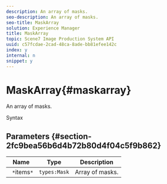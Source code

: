 ```yaml
---
description: An array of masks.
seo-description: An array of masks.
seo-title: MaskArray
solution: Experience Manager
title: MaskArray
topic: Scene7 Image Production System API
uuid: c57fcdae-2cad-48ca-8ade-bb81efee142c
index: y
internal: n
snippet: y
---
```


# MaskArray{#maskarray}

An array of masks.

 Syntax 

## Parameters {#section-2fc9bea56b6d4b72b80d4f04c5f9b862}

|  Name  | Type  | Description  |
|---|---|---|
|  ` *`items`*`  | `types:Mask`  | Array of masks.  |

